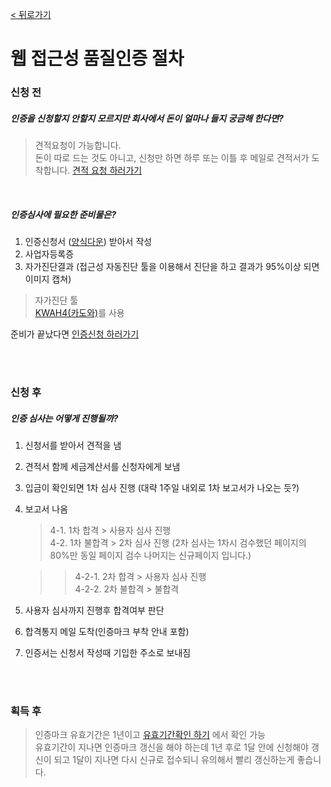[< 뒤로가기](README.md)

# 웹 접근성 품질인증 절차

### 신청 전
##### 인증을 신청할지 안할지 모르지만 회사에서 돈이 얼마나 들지 궁금해 한다면?
> 견적요청이 가능합니다.  
> 돈이 따로 드는 것도 아니고, 신청만 하면 하루 또는 이틀 후 메일로 견적서가 도착합니다.
> [견적 요청 하러가기](http://www.webwatch.co.kr/Support/Inq_Form.html?ICatNo=1&MenuCD=410)

<br />

##### 인증심사에 필요한 준비물은?

1. 인증신청서 ([양식다운](http://www.webwatch.co.kr/Req/WA_Req_File.html?MenuCD=130)) 받아서 작성  
2. 사업자등록증  
3. 자가진단결과 (접근성 자동진단 툴을 이용해서 진단을 하고 결과가 95%이상 되면 이미지 캡쳐)  

> 자가진단 툴  
> [KWAH4(카도와)](http://www.wah.or.kr/Participation/k-wah.asp)를 사용  

준비가 끝났다면 [인증신청 하러가기](http://www.webwatch.co.kr/Req/WA_Req_File.html?MenuCD=130)

<br /><br />

### 신청 후
##### 인증 심사는 어떻게 진행될까?
1. 신청서를 받아서 견적을 냄
2. 견적서 함께 세금계산서를 신청자에게 보냄
3. 입금이 확인되면 1차 심사 진행 (대략 1주일 내외로 1차 보고서가 나오는 듯?)
4. 보고서 나옴
	
	> 4-1. 1차 합격 > 사용자 심사 진행  
	> 4-2. 1차 불합격 > 2차 심사 진행 (2차 심사는 1차시 검수했던 페이지의 80%만 동일 페이지 검수 나머지는 신규페이지 입니다.)  

	>> 4-2-1. 2차 합격 > 사용자 심사 진행  
	>> 4-2-2. 2차 불합격 > 불합격  

5. 사용자 심사까지 진행후 합격여부 판단
6. 합격통지 메일 도착(인증마크 부착 안내 포함)
7. 인증서는 신청서 작성때 기입한 주소로 보내짐

<br /><br />

### 획득 후
> 인증마크 유효기간은 1년이고 [유효기간확인 하기](http://www.webwatch.co.kr/Situation/WA_Situation.html?MenuCD=110) 에서 확인 가능  
유효기간이 지나면 인증마크 갱신을 해야 하는데 1년 후로 1달 안에 신청해야 갱신이 되고 1달이 지나면 다시 신규로 접수되니 유의해서 빨리 갱신하는게 좋습니다.




